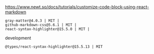 https://www.newt.so/docs/tutorials/customize-code-block-using-react-markdown

```
gray-matter@4.0.3 | MIT |
github-markdown-css@5.6.1 | MIT |
react-syntax-highlighter@15.5.0 | MIT |
```

development

```
@types/react-syntax-highlighter@15.5.13 | MIT
```
